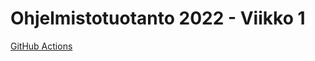 # Ohjelmistotuotanto 2022 - Viikko 1

[GitHub Actions](https://github.com/riikkayoki/ohtu-2021-viikko1/workflows/CI/badge.svg)
